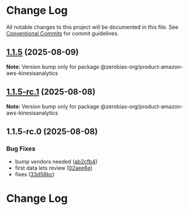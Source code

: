 # Change Log

All notable changes to this project will be documented in this file.
See [Conventional Commits](https://conventionalcommits.org) for commit guidelines.

## [1.1.5](https://github.com/zerobias-org/product/compare/@zerobias-org/product-amazon-aws-kinesisanalytics@1.1.5-rc.1...@zerobias-org/product-amazon-aws-kinesisanalytics@1.1.5) (2025-08-09)

**Note:** Version bump only for package @zerobias-org/product-amazon-aws-kinesisanalytics





## [1.1.5-rc.1](https://github.com/zerobias-org/product/compare/@zerobias-org/product-amazon-aws-kinesisanalytics@1.1.5-rc.0...@zerobias-org/product-amazon-aws-kinesisanalytics@1.1.5-rc.1) (2025-08-08)

**Note:** Version bump only for package @zerobias-org/product-amazon-aws-kinesisanalytics





## 1.1.5-rc.0 (2025-08-08)


### Bug Fixes

* bump vendors needed ([ab2cfb4](https://github.com/zerobias-org/product/commit/ab2cfb4a9cf2e3008e08b068f98011fec096c932))
* first data lets review ([02aee6e](https://github.com/zerobias-org/product/commit/02aee6e8c4f11675de7c63a00f4c8254a67a4dd7))
* fixes ([33d56bc](https://github.com/zerobias-org/product/commit/33d56bcaedf3fa5e3939a33c0fb57eda53539d05))





# Change Log
